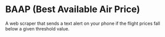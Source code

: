 # BAAP (Best Available Air Price)
A web scraper that sends a text alert on your phone if the flight prices fall below a given threshold value.

